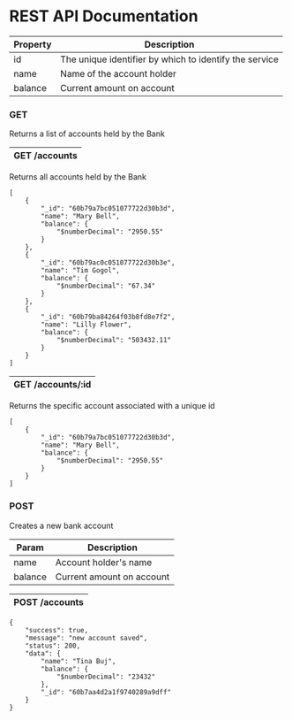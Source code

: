 # REST API Documentation

| Property | Description                                            |
| -------- | ------------------------------------------------------ |
| id       | The unique identifier by which to identify the service |
| name     | Name of the account holder                             |
| balance  | Current amount on account                              |

### GET

Returns a list of accounts held by the Bank

| GET /accounts |
| ------------- |

Returns all accounts held by the Bank

```
[
    {
        "_id": "60b79a7bc051077722d30b3d",
        "name": "Mary Bell",
        "balance": {
            "$numberDecimal": "2950.55"
        }
    },
    {
        "_id": "60b79ac0c051077722d30b3e",
        "name": "Tim Gogol",
        "balance": {
            "$numberDecimal": "67.34"
        }
    },
    {
        "_id": "60b79ba84264f03b8fd8e7f2",
        "name": "Lilly Flower",
        "balance": {
            "$numberDecimal": "503432.11"
        }
    }
]
```

| GET /accounts/:id |
| ----------------- |

Returns the specific account associated with a unique id

```
[
    {
        "_id": "60b79a7bc051077722d30b3d",
        "name": "Mary Bell",
        "balance": {
            "$numberDecimal": "2950.55"
        }
    }
]
```

### POST

Creates a new bank account

| Param   | Description               |
| ------- | ------------------------- |
| name    | Account holder's name     |
| balance | Current amount on account |

| POST /accounts |
| -------------- |

```
{
    "success": true,
    "message": "new account saved",
    "status": 200,
    "data": {
        "name": "Tina Buj",
        "balance": {
            "$numberDecimal": "23432"
        },
        "_id": "60b7aa4d2a1f9740289a9dff"
    }
}
```
